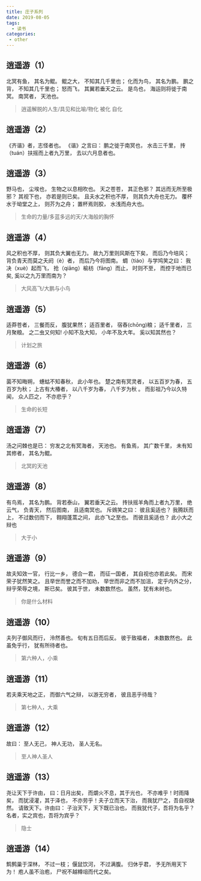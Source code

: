 ```yaml
---
title: 庄子系列
date: 2019-08-05
tags:
  - 读书
categories:
 - other
---
```


## 逍遥游（1）

北冥有鱼，
其名为鲲。
鲲之大，
不知其几千里也；
化而为鸟，
其名为鹏。
鹏之背，
不知其几千里也；
怒而飞，
其翼若垂天之云。
是鸟也，
海运则将徙于南冥。
南冥者，
天池也。

> 逍遥解脱的人生/具见和比喻/物化 被化 自化

## 逍遥游（2）

《齐谐》者，志怪者也。
《谐》之言曰：
鹏之徙于南冥也，
水击三千里，
抟（tuán）扶摇而上者九万里，
去以六月息者也。

## 逍遥游（3）

野马也，
尘埃也，
生物之以息相吹也。
天之苍苍，
其正色邪？
其远而无所至极邪？
其视下也，
亦若是则已矣。
且夫水之积也不厚，
则其负大舟也无力。
覆杯水于坳堂之上，
则芥为之舟；
置杯焉则胶，
水浅而舟大也。

> 生命的力量/多蓝多远的天/大海般的胸怀

## 逍遥游（4）

风之积也不厚，
则其负大翼也无力。
故九万里则风斯在下矣，
而后乃今培风；
背负青天而莫之夭阏（è）者，
而后乃今将图南。
蜩（tiáo）与学鸠笑之曰：
我决（xuè）起而飞，
抢（qiāng）榆枋（fāng）而止，
时则不至，
而控于地而已矣,
奚以之九万里而南为？
  
> 大风高飞/大鹏与小鸟

## 逍遥游（5）

适莽苍者，
三餐而反，
腹犹果然；
适百里者，
宿舂(chōng)粮；
适千里者，
三月聚粮。
之二虫又何知!
小知不及大知，
小年不及大年。
奚以知其然也？

> 计划之旅

## 逍遥游（6）

菌不知晦朔，
蟪蛄不知春秋，
此小年也。
楚之南有冥灵者，
以五百岁为春，
五百岁为秋；
上古有大椿者，
以八千岁为春，
八千岁为秋 。
而彭祖乃今以久特闻，
众人匹之，
不亦悲乎？

> 生命的长短

## 逍遥游（7）

汤之问棘也是已：
穷发之北有冥海者，
天池也。
有鱼焉，
其广数千里，
未有知其修者，
其名为鲲。

> 北冥的天池

## 逍遥游（8）

有鸟焉，
其名为鹏。
背若泰山，
翼若垂天之云。
抟扶摇羊角而上者九万里，
绝云气，
负青天，
然后图南，
且适南冥也。
斥鴳笑之曰：
彼且奚适也？
我腾跃而上，
不过数仞而下，
翱翔蓬蒿之间，
此亦飞之至也。
而彼且奚适也？
此小大之辩也

> 大于小

## 逍遥游（9）

故夫知效一官，
行比一乡，
德合一君，
而征一国者，
其自视也亦若此矣。
而宋荣子犹然笑之。
且举世而誉之而不加劝，
举世而非之而不加沮，
定乎内外之分，
辩乎荣辱之境，
斯已矣。
彼其于世，
未数数然也。
虽然，犹有未树也。

> 你是什么材料

## 逍遥游（10）

夫列子御风而行，
泠然善也。
旬有五日而后反。
彼于致福者，
未数数然也。
此虽免乎行，
犹有所待者也。

> 第六种人，小乘

## 逍遥游（11）

若夫乘天地之正，
而御六气之辩，
以游无穷者，
彼且恶乎待哉？

> 第七种人，大乘

## 逍遥游（12）

故曰：
至人无己，
神人无功，
圣人无名。

> 至人神人圣人

## 逍遥游（13）

尧让天下于许由，
曰：日月出矣，
而爝火不息，其于光也，
不亦难乎！时雨降矣，
而犹浸灌，其于泽也，
不亦劳乎！夫子立而天下治，
而我犹尸之，吾自视缺然。
请致天下。许由曰：
子治天下，天下既已治也，
而我犹代子，吾将为名乎？
名者，实之宾也，吾将为宾乎？

> 隐士

## 逍遥游（14）

鹪鹩巢于深林，
不过一枝；
偃鼠饮河，
不过满腹。
归休乎君，
予无所用天下为！
庖人虽不治庖，
尸祝不越樽俎而代之矣。